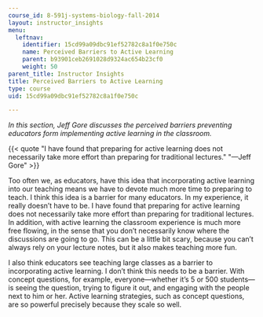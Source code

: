 ```yaml
---
course_id: 8-591j-systems-biology-fall-2014
layout: instructor_insights
menu:
  leftnav:
    identifier: 15cd99a09dbc91ef52782c8a1f0e750c
    name: Perceived Barriers to Active Learning
    parent: b93901ceb2691028d9324ac654b23cf0
    weight: 50
parent_title: Instructor Insights
title: Perceived Barriers to Active Learning
type: course
uid: 15cd99a09dbc91ef52782c8a1f0e750c

---
```


_In this section, Jeff Gore discusses the perceived barriers preventing educators form implementing active learning in the classroom._

{{< quote "I have found that preparing for active learning does not necessarily take more effort than preparing for traditional lectures." "—Jeff Gore" >}}

Too often we, as educators, have this idea that incorporating active learning into our teaching means we have to devote much more time to preparing to teach. I think this idea is a barrier for many educators. In my experience, it really doesn’t have to be. I have found that preparing for active learning does not necessarily take more effort than preparing for traditional lectures. In addition, with active learning the classroom experience is much more free flowing, in the sense that you don’t necessarily know where the discussions are going to go. This can be a little bit scary, because you can’t always rely on your lecture notes, but it also makes teaching more fun.

I also think educators see teaching large classes as a barrier to incorporating active learning. I don’t think this needs to be a barrier. With concept questions, for example, everyone—whether it’s 5 or 500 students—is seeing the question, trying to figure it out, and engaging with the people next to him or her. Active learning strategies, such as concept questions, are so powerful precisely because they scale so well.